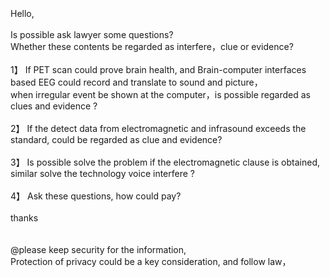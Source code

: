 <br>
<br>
<br>
Hello,<br>
<br>
Is possible ask lawyer some questions? <br>
Whether these contents be regarded as interfere，clue or evidence?<br>
<br>
1】 If PET scan could prove brain health, and Brain-computer interfaces based EEG could record and translate to sound and picture，<br>
when irregular event be shown at the computer，is possible regarded as clues and evidence ?<br>
<br>
2】 If the detect data from electromagnetic and infrasound exceeds the standard, could be regarded as clue and evidence?<br>
<br>
3】 Is possible solve the problem if the electromagnetic clause is obtained, similar solve the technology voice interfere ?<br>
<br>
4】 Ask these questions, how could pay?<br>
<br>
thanks<br>
<br>
<br>
@please keep security for the information,<br>
Protection of privacy could be a key consideration, and follow law，<br>
<br>
<br>
